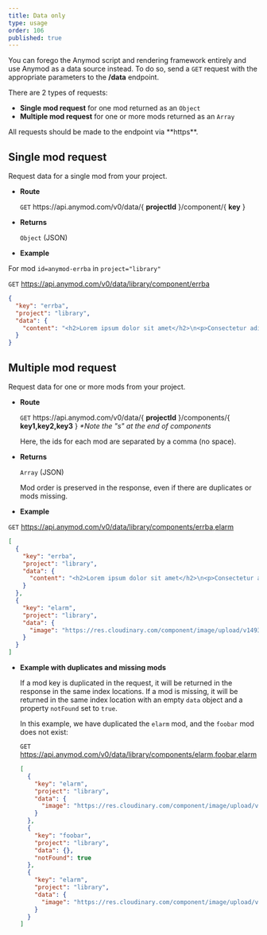 ```yaml
---
title: Data only
type: usage
order: 106
published: true
---
```


You can forego the Anymod script and rendering framework entirely and use Anymod as a data source instead. To do so, send a `GET` request with the appropriate parameters to the **/data** endpoint.

There are 2 types of requests:

- **Single mod request** for one mod returned as an `Object`
- **Multiple mod request** for one or more mods returned as an `Array`

<p class="tip">All requests should be made to the endpoint via **https**.</p>

## Single mod request

Request data for a single mod from your project.

- **Route**

  `GET` https://<span></span>api.anymod.com/v0/data/{ **projectId** }/component/{ **key** }

- **Returns**

  `Object` (JSON)

- **Example**

For mod `id=anymod-errba` in `project="library"`

`GET` https://api.anymod.com/v0/data/library/component/errba

```json
{
  "key": "errba",
  "project": "library",
  "data": {
    "content": "<h2>Lorem ipsum dolor sit amet</h2>\n<p>Consectetur adipiscing elit. Duis accumsan elementum vehicula. Praesent semper libero eu sapien imperdiet, quis sollicitudin erat maximus. Mauris semper consequat bibendum. Vestibulum eget vehicula justo. Vivamus id urna at libero tincidunt varius et sed ante. Sed tincidunt odio non urna ultricies lacinia. Nullam consequat leo eu diam maximus rutrum ac a sapien. Integer eget enim id tortor suscipit faucibus vel at urna. Sed luctus eget diam in facilisis...</p>"
  }
}
```

## Multiple mod request

Request data for one or more mods from your project.

- **Route**

  `GET` https://<span></span>api.anymod.com/v0/data/{ **projectId** }/components/{ **key1,key2,key3** }
  _*Note the "s" at the end of components_

  Here, the ids for each mod are separated by a comma (no space).

- **Returns**

  `Array` (JSON)

   Mod order is preserved in the response, even if there are duplicates or mods missing.

- **Example**

`GET` https://api.anymod.com/v0/data/library/components/errba,elarm

```json
[
  {
    "key": "errba",
    "project": "library",
    "data": {
      "content": "<h2>Lorem ipsum dolor sit amet</h2>\n<p>Consectetur adipiscing elit. Duis accumsan elementum vehicula. Praesent semper libero eu sapien imperdiet, quis sollicitudin erat maximus. Mauris semper consequat bibendum. Vestibulum eget vehicula justo. Vivamus id urna at libero tincidunt varius et sed ante. Sed tincidunt odio non urna ultricies lacinia. Nullam consequat leo eu diam maximus rutrum ac a sapien. Integer eget enim id tortor suscipit faucibus vel at urna. Sed luctus eget diam in facilisis...</p>"
    }
  },
  {
    "key": "elarm",
    "project": "library",
    "data": {
      "image": "https://res.cloudinary.com/component/image/upload/v1493739852/c0y1myh38wdbxunuyeef.png"
    }
  }
]
```

- **Example with duplicates and missing mods**

  If a mod key is duplicated in the request, it will be returned in the response in the same index locations. If a mod is missing, it will be returned in the same index location with an empty `data` object and a property `notFound` set to `true`.

  In this example, we have duplicated the `elarm` mod, and the `foobar` mod does not exist:

  `GET` https://api.anymod.com/v0/data/library/components/elarm,foobar,elarm

  ```json
  [
    {
      "key": "elarm",
      "project": "library",
      "data": {
        "image": "https://res.cloudinary.com/component/image/upload/v1493739852/c0y1myh38wdbxunuyeef.png"
      }
    },
    {
      "key": "foobar",
      "project": "library",
      "data": {},
      "notFound": true
    },
    {
      "key": "elarm",
      "project": "library",
      "data": {
        "image": "https://res.cloudinary.com/component/image/upload/v1493739852/c0y1myh38wdbxunuyeef.png"
      }
    }
  ]
  ```
